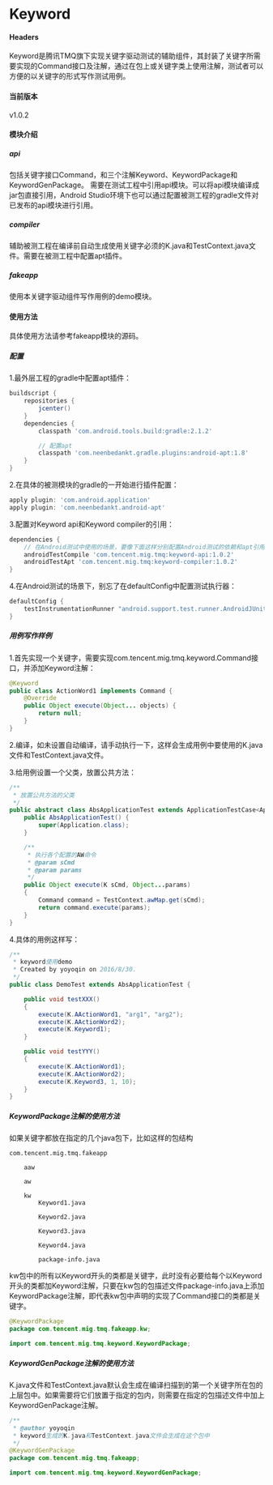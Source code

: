 # Keyword
#### Headers
Keyword是腾讯TMQ旗下实现关键字驱动测试的辅助组件，其封装了关键字所需要实现的Command接口及注解，通过在包上或关键字类上使用注解，测试者可以方便的以关键字的形式写作测试用例。
#### 当前版本
v1.0.2
#### 模块介绍
##### api
包括关键字接口Command，和三个注解Keyword、KeywordPackage和KeywordGenPackage。
需要在测试工程中引用api模块。可以将api模块编译成jar包直接引用，Android Studio环境下也可以通过配置被测工程的gradle文件对已发布的api模块进行引用。
##### compiler
辅助被测工程在编译前自动生成使用关键字必须的K.java和TestContext.java文件。需要在被测工程中配置apt插件。
##### fakeapp
使用本关键字驱动组件写作用例的demo模块。
#### 使用方法
具体使用方法请参考fakeapp模块的源码。
##### 配置
1.最外层工程的gradle中配置apt插件：
```groovy
buildscript {
    repositories {
        jcenter()
    }
    dependencies {
        classpath 'com.android.tools.build:gradle:2.1.2'

        // 配置apt
        classpath 'com.neenbedankt.gradle.plugins:android-apt:1.8'
    }
}
```
2.在具体的被测模块的gradle的一开始进行插件配置：
```groovy
apply plugin: 'com.android.application'
apply plugin: 'com.neenbedankt.android-apt'
```
3.配置对Keyword api和Keyword compiler的引用：
```groovy
dependencies {
    // 在Android测试中使用的场景，要像下面这样分别配置Android测试的依赖和apt引用方式
    androidTestCompile 'com.tencent.mig.tmq:keyword-api:1.0.2'
    androidTestApt 'com.tencent.mig.tmq:keyword-compiler:1.0.2'
}
```
4.在Android测试的场景下，别忘了在defaultConfig中配置测试执行器：
```groovy
defaultConfig {
    testInstrumentationRunner "android.support.test.runner.AndroidJUnitRunner"
}
```
##### 用例写作样例
1.首先实现一个关键字，需要实现com.tencent.mig.tmq.keyword.Command接口，并添加Keyword注解：
```java
@Keyword
public class ActionWord1 implements Command {
    @Override
    public Object execute(Object... objects) {
        return null;
    }
}
```
2.编译，如未设置自动编译，请手动执行一下，这样会生成用例中要使用的K.java文件和TestContext.java文件。

3.给用例设置一个父类，放置公共方法：
```java
/**
 * 放置公共方法的父类
 */
public abstract class AbsApplicationTest extends ApplicationTestCase<Application> {
    public AbsApplicationTest() {
        super(Application.class);
    }

    /**
     * 执行各个配置的AW命令
     * @param sCmd
     * @param params
     */
    public Object execute(K sCmd, Object...params)
    {
        Command command = TestContext.awMap.get(sCmd);
        return command.execute(params);
    }
}
```
4.具体的用例这样写：
```java
/**
 * keyword使用demo
 * Created by yoyoqin on 2016/8/30.
 */
public class DemoTest extends AbsApplicationTest {

    public void testXXX()
    {
        execute(K.AActionWord1, "arg1", "arg2");
        execute(K.AActionWord2);
        execute(K.Keyword1);
    }

    public void testYYY()
    {
        execute(K.AActionWord1);
        execute(K.AActionWord2);
        execute(K.Keyword3, 1, 10);
    }
}
```
##### KeywordPackage注解的使用方法
如果关键字都放在指定的几个java包下，比如这样的包结构

    com.tencent.mig.tmq.fakeapp
    
        aaw
    
        aw
    
        kw
            Keyword1.java
        
            Keyword2.java
        
            Keyword3.java
        
            Keyword4.java
        
            package-info.java
        
kw包中的所有以Keyword开头的类都是关键字，此时没有必要给每个以Keyword开头的类都加Keyword注解，只要在kw包的包描述文件package-info.java上添加KeywordPackage注解，即代表kw包中声明的实现了Command接口的类都是关键字。
```java
@KeywordPackage
package com.tencent.mig.tmq.fakeapp.kw;

import com.tencent.mig.tmq.keyword.KeywordPackage;
```    
##### KeywordGenPackage注解的使用方法
K.java文件和TestContext.java默认会生成在编译扫描到的第一个关键字所在包的上层包中。如果需要将它们放置于指定的包内，则需要在指定的包描述文件中加上KeywordGenPackage注解。
```java
/**
 * @author yoyoqin
 * keyword生成的K.java和TestContext.java文件会生成在这个包中
 */
@KeywordGenPackage
package com.tencent.mig.tmq.fakeapp;

import com.tencent.mig.tmq.keyword.KeywordGenPackage;
```